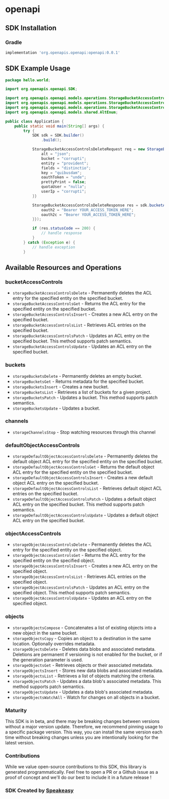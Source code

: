 # openapi

<!-- Start SDK Installation -->
## SDK Installation

### Gradle

```groovy
implementation 'org.openapis.openapi:openapi:0.0.1'
```
<!-- End SDK Installation -->

## SDK Example Usage
<!-- Start SDK Example Usage -->
```java
package hello.world;

import org.openapis.openapi.SDK;

import org.openapis.openapi.models.operations.StorageBucketAccessControlsDeleteSecurity;
import org.openapis.openapi.models.operations.StorageBucketAccessControlsDeleteRequest;
import org.openapis.openapi.models.operations.StorageBucketAccessControlsDeleteResponse;
import org.openapis.openapi.models.shared.AltEnum;

public class Application {
    public static void main(String[] args) {
        try {
            SDK sdk = SDK.builder()
                .build();

            StorageBucketAccessControlsDeleteRequest req = new StorageBucketAccessControlsDeleteRequest() {{
                alt = "json";
                bucket = "corrupti";
                entity = "provident";
                fields = "distinctio";
                key = "quibusdam";
                oauthToken = "unde";
                prettyPrint = false;
                quotaUser = "nulla";
                userIp = "corrupti";
            }}            

            StorageBucketAccessControlsDeleteResponse res = sdk.bucketAccessControls.storageBucketAccessControlsDelete(req, new StorageBucketAccessControlsDeleteSecurity() {{
                oauth2 = "Bearer YOUR_ACCESS_TOKEN_HERE";
                oauth2c = "Bearer YOUR_ACCESS_TOKEN_HERE";
            }});

            if (res.statusCode == 200) {
                // handle response
            }
        } catch (Exception e) {
            // handle exception
        }
```
<!-- End SDK Example Usage -->

<!-- Start SDK Available Operations -->
## Available Resources and Operations


### bucketAccessControls

* `storageBucketAccessControlsDelete` - Permanently deletes the ACL entry for the specified entity on the specified bucket.
* `storageBucketAccessControlsGet` - Returns the ACL entry for the specified entity on the specified bucket.
* `storageBucketAccessControlsInsert` - Creates a new ACL entry on the specified bucket.
* `storageBucketAccessControlsList` - Retrieves ACL entries on the specified bucket.
* `storageBucketAccessControlsPatch` - Updates an ACL entry on the specified bucket. This method supports patch semantics.
* `storageBucketAccessControlsUpdate` - Updates an ACL entry on the specified bucket.

### buckets

* `storageBucketsDelete` - Permanently deletes an empty bucket.
* `storageBucketsGet` - Returns metadata for the specified bucket.
* `storageBucketsInsert` - Creates a new bucket.
* `storageBucketsList` - Retrieves a list of buckets for a given project.
* `storageBucketsPatch` - Updates a bucket. This method supports patch semantics.
* `storageBucketsUpdate` - Updates a bucket.

### channels

* `storageChannelsStop` - Stop watching resources through this channel

### defaultObjectAccessControls

* `storageDefaultObjectAccessControlsDelete` - Permanently deletes the default object ACL entry for the specified entity on the specified bucket.
* `storageDefaultObjectAccessControlsGet` - Returns the default object ACL entry for the specified entity on the specified bucket.
* `storageDefaultObjectAccessControlsInsert` - Creates a new default object ACL entry on the specified bucket.
* `storageDefaultObjectAccessControlsList` - Retrieves default object ACL entries on the specified bucket.
* `storageDefaultObjectAccessControlsPatch` - Updates a default object ACL entry on the specified bucket. This method supports patch semantics.
* `storageDefaultObjectAccessControlsUpdate` - Updates a default object ACL entry on the specified bucket.

### objectAccessControls

* `storageObjectAccessControlsDelete` - Permanently deletes the ACL entry for the specified entity on the specified object.
* `storageObjectAccessControlsGet` - Returns the ACL entry for the specified entity on the specified object.
* `storageObjectAccessControlsInsert` - Creates a new ACL entry on the specified object.
* `storageObjectAccessControlsList` - Retrieves ACL entries on the specified object.
* `storageObjectAccessControlsPatch` - Updates an ACL entry on the specified object. This method supports patch semantics.
* `storageObjectAccessControlsUpdate` - Updates an ACL entry on the specified object.

### objects

* `storageObjectsCompose` - Concatenates a list of existing objects into a new object in the same bucket.
* `storageObjectsCopy` - Copies an object to a destination in the same location. Optionally overrides metadata.
* `storageObjectsDelete` - Deletes data blobs and associated metadata. Deletions are permanent if versioning is not enabled for the bucket, or if the generation parameter is used.
* `storageObjectsGet` - Retrieves objects or their associated metadata.
* `storageObjectsInsert` - Stores new data blobs and associated metadata.
* `storageObjectsList` - Retrieves a list of objects matching the criteria.
* `storageObjectsPatch` - Updates a data blob's associated metadata. This method supports patch semantics.
* `storageObjectsUpdate` - Updates a data blob's associated metadata.
* `storageObjectsWatchAll` - Watch for changes on all objects in a bucket.
<!-- End SDK Available Operations -->

### Maturity

This SDK is in beta, and there may be breaking changes between versions without a major version update. Therefore, we recommend pinning usage 
to a specific package version. This way, you can install the same version each time without breaking changes unless you are intentionally 
looking for the latest version.

### Contributions

While we value open-source contributions to this SDK, this library is generated programmatically. 
Feel free to open a PR or a Github issue as a proof of concept and we'll do our best to include it in a future release !

### SDK Created by [Speakeasy](https://docs.speakeasyapi.dev/docs/using-speakeasy/client-sdks)
